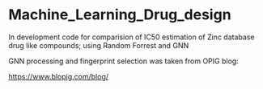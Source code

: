 # Machine_Learning_Drug_design
In development code for comparision of IC50 estimation of Zinc database drug like compounds; using Random Forrest and GNN

GNN processing and fingerprint selection was taken from OPIG blog:

https://www.blopig.com/blog/
